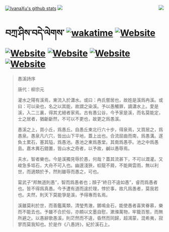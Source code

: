 [![IvanaXu's github stats](https://github-readme-stats.vercel.app/api?username=IvanaXu&theme=codeSTACKr)](https://github.com/anuraghazra/github-readme-stats)
<img align="right" src="https://github-readme-stats.vercel.app/api/top-langs/?username=IvanaXu&langs_count=8&theme=codeSTACKr" />
<img src="https://github-readme-stats.vercel.app/api/wakatime?username=IvanaXu&layout=compact&langs_count=8&theme=codeSTACKr&custom_title=Programming&nbsp;Times&nbsp;(Since&nbsp;Jul.29.2021)&range=all_time" />
# བཀྲ་ཤིས་བདེ་ལེགས་	[![wakatime](https://wakatime.com/badge/user/5043ee4a-e361-4607-9d47-d557f2005d05.svg)](https://wakatime.com/@5043ee4a-e361-4607-9d47-d557f2005d05)	[![Website](https://img.shields.io/website?label=&up_color=orange&up_message=Tianchi&url=https%3A%2F%2Fshields.io)](https://tianchi.aliyun.com/home/science/scienceDetail?userId=1095279182618)	[![Website](https://img.shields.io/website?label=&up_color=green&up_message=Yuque&url=https%3A%2F%2Fshields.io)](https://www.yuque.com/ivanaxu)	[![Website](https://img.shields.io/website?label=&up_color=yellow&up_message=Leetcode&url=https%3A%2F%2Fshields.io)](https://leetcode.cn/u/ivanaxu)	[![Website](https://img.shields.io/website?label=&up_color=violet&up_message=AIstudio&url=https%3A%2F%2Fshields.io)](https://aistudio.baidu.com/aistudio/personalcenter/thirdview/979775)	[![Website](https://img.shields.io/website?label=&up_color=red&up_message=Gitee&url=https%3A%2F%2Fshields.io)](https://gitee.com/IvanaXu)
> 愚溪詩序
> 
> 唐代：柳宗元 
> 
> 灌水之陽有溪焉，東流入於瀟水。或曰：冉氏嘗居也，故姓是溪爲冉溪。或曰：可以染也，名之以其能，故謂之染溪。予以愚觸罪，謫瀟水上。愛是溪，入二三裏，得其尤絕者家焉。古有愚公谷，今予家是溪，而名莫能定，士之居者，猶齗齗然，不可以不更也，故更之爲愚溪。
> 
> 愚溪之上，買小丘，爲愚丘。自愚丘東北行六十步，得泉焉，又買居之，爲愚泉。愚泉凡六穴，皆出山下平地，蓋上出也。合流屈曲而南，爲愚溝。遂負土累石，塞其隘，爲愚池。愚池之東爲愚堂。其南爲愚亭。池之中爲愚島。嘉木異石錯置，皆山水之奇者，以予故，鹹以愚辱焉。
> 
> 夫水，智者樂也。今是溪獨見辱於愚，何哉？蓋其流甚下，不可以溉灌。又峻急多坻石，大舟不可入也。幽邃淺狹，蛟龍不屑，不能興雲雨，無以利世，而適類於予，然則雖辱而愚之，可也。
> 
> 甯武子“邦無道則愚”，智而爲愚者也；顏子“終日不違如愚”，睿而爲愚者也。皆不得爲真愚。今予遭有道而違於理，悖於事，故凡爲愚者，莫我若也。夫然，則天下莫能爭是溪，予得專而名焉。
> 
> 溪雖莫利於世，而善鑑萬類，清瑩秀澈，鏘鳴金石，能使愚者喜笑眷慕，樂而不能去也。予雖不合於俗，亦頗以文墨自慰，漱滌萬物，牢籠百態，而無所避之。以愚辭歌愚溪，則茫然而不違，昏然而同歸，超鴻蒙，混希夷，寂寥而莫我知也。於是作《八愚詩》，紀於溪石上。
>
